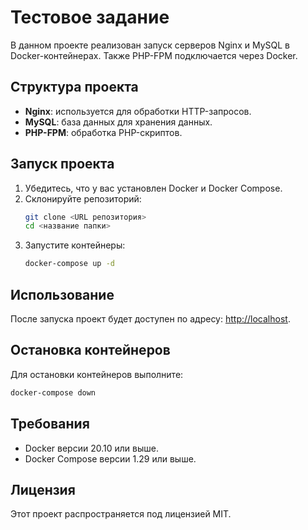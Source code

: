 # Тестовое задание

В данном проекте реализован запуск серверов Nginx и MySQL в Docker-контейнерах. Также PHP-FPM подключается через Docker.

## Структура проекта

- **Nginx**: используется для обработки HTTP-запросов.
- **MySQL**: база данных для хранения данных.
- **PHP-FPM**: обработка PHP-скриптов.

## Запуск проекта

1. Убедитесь, что у вас установлен Docker и Docker Compose.
2. Склонируйте репозиторий:
   ```bash
   git clone <URL репозитория>
   cd <название папки>
   ```
3. Запустите контейнеры:
   ```bash
   docker-compose up -d
   ```

## Использование

После запуска проект будет доступен по адресу: [http://localhost](http://localhost).

## Остановка контейнеров

Для остановки контейнеров выполните:

```bash
docker-compose down
```

## Требования

- Docker версии 20.10 или выше.
- Docker Compose версии 1.29 или выше.

## Лицензия

Этот проект распространяется под лицензией MIT.

